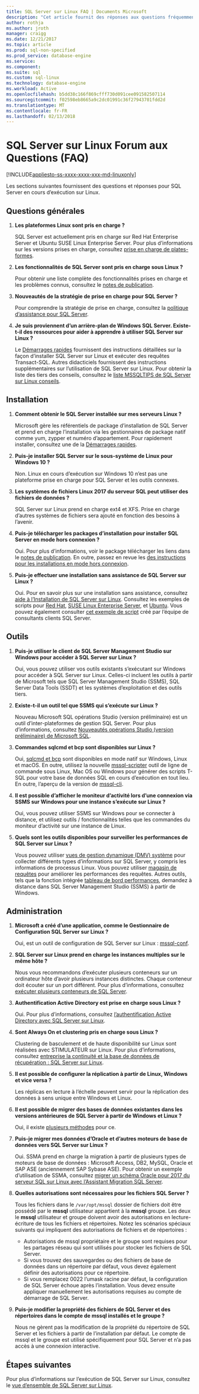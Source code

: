 ```yaml
---
title: SQL Server sur Linux FAQ | Documents Microsoft
description: "Cet article fournit des réponses aux questions fréquemment posées sur SQL Server en cours d’exécution sur Linux."
author: rothja
ms.author: jroth
manager: craigg
ms.date: 12/21/2017
ms.topic: article
ms.prod: sql-non-specified
ms.prod_service: database-engine
ms.service: 
ms.component: 
ms.suite: sql
ms.custom: sql-linux
ms.technology: database-engine
ms.workload: Active
ms.openlocfilehash: b5dd38c166f869cfff730d091cee091582507114
ms.sourcegitcommit: f02598eb8665a9c2dc01991c36f27943701fdd2d
ms.translationtype: MT
ms.contentlocale: fr-FR
ms.lasthandoff: 02/13/2018
---
```

# <a name="sql-server-on-linux-frequently-asked-questions-faq"></a>SQL Server sur Linux Forum aux Questions (FAQ)

[!INCLUDE[appliesto-ss-xxxx-xxxx-xxx-md-linuxonly](../includes/appliesto-ss-xxxx-xxxx-xxx-md-linuxonly.md)]

Les sections suivantes fournissent des questions et réponses pour SQL Server en cours d’exécution sur Linux.

## <a name="general-questions"></a>Questions générales

1. **Les plateformes Linux sont pris en charge ?**

   SQL Server est actuellement pris en charge sur Red Hat Enterprise Server et Ubuntu SUSE Linux Enterprise Server. Pour plus d’informations sur les versions prises en charge, consultez [prise en charge de plates-formes](sql-server-linux-setup.md#supportedplatforms).

1. **Les fonctionnalités de SQL Server sont pris en charge sous Linux ?**

   Pour obtenir une liste complète des fonctionnalités prises en charge et les problèmes connus, consultez le [notes de publication](sql-server-linux-release-notes.md).

1. **Nouveautés de la stratégie de prise en charge pour SQL Server ?**

   Pour comprendre la stratégie de prise en charge, consultez la [politique d’assistance pour SQL Server](https://support.microsoft.com/help/4047326/support-policy-for-microsoft-sql-server).

1. **Je suis proviennent d’un arrière-plan de Windows SQL Server. Existe-t-il des ressources pour aider à apprendre à utiliser SQL Server sur Linux ?**

   Le [Démarrages rapides](sql-server-linux-setup.md#platforms) fournissent des instructions détaillées sur la façon d’installer SQL Server sur Linux et exécuter des requêtes Transact-SQL. Autres didacticiels fournissent des instructions supplémentaires sur l’utilisation de SQL Server sur Linux. Pour obtenir la liste des tiers des conseils, consultez le [liste MSSQLTIPS de SQL Server sur Linux conseils](https://www.mssqltips.com/sql-server-tip-category/226/sql-server-on-linux/).

## <a name="installation"></a>Installation

1. **Comment obtenir le SQL Server installée sur mes serveurs Linux ?**

   Microsoft gère les référentiels de package d’installation de SQL Server et prend en charge l’installation via les gestionnaires de package natif comme yum, zypper et numéro d’appartement. Pour rapidement installer, consultez une de la [Démarrages rapides](sql-server-linux-setup.md#platforms).

1. **Puis-je installer SQL Server sur le sous-système de Linux pour Windows 10 ?**

   Non. Linux en cours d’exécution sur Windows 10 n’est pas une plateforme prise en charge pour SQL Server et les outils connexes.

1. **Les systèmes de fichiers Linux 2017 du serveur SQL peut utiliser des fichiers de données ?**

   SQL Server sur Linux prend en charge ext4 et XFS. Prise en charge d’autres systèmes de fichiers sera ajouté en fonction des besoins à l’avenir.

1. **Puis-je télécharger les packages d’installation pour installer SQL Server en mode hors connexion ?**

   Oui. Pour plus d’informations, voir le package télécharger les liens dans le [notes de publication](sql-server-linux-release-notes.md). En outre, passez en revue les [des instructions pour les installations en mode hors connexion](sql-server-linux-setup.md#offline).

1. **Puis-je effectuer une installation sans assistance de SQL Server sur Linux ?**

   Oui. Pour en savoir plus sur une installation sans assistance, consultez [aide à l’Installation de SQL Server sur Linux](sql-server-linux-setup.md#unattended). Consultez les exemples de scripts pour [Red Hat](sample-unattended-install-redhat.md), [SUSE Linux Enterprise Server](sample-unattended-install-suse.md), et [Ubuntu](sample-unattended-install-ubuntu.md). Vous pouvez également consulter [cet exemple de script](https://blogs.msdn.microsoft.com/sqlcat/2017/10/03/unattended-install-and-configuration-for-sql-server-2017-on-linux/) créé par l’équipe de consultants clients SQL Server.

## <a name="tools"></a>Outils

1. **Puis-je utiliser le client de SQL Server Management Studio sur Windows pour accéder à SQL Server sur Linux ?**

   Oui, vous pouvez utiliser vos outils existants s’exécutant sur Windows pour accéder à SQL Server sur Linux. Celles-ci incluent les outils à partir de Microsoft tels que SQL Server Management Studio (SSMS), SQL Server Data Tools (SSDT) et les systèmes d’exploitation et des outils tiers.

1. **Existe-t-il un outil tel que SSMS qui s’exécute sur Linux ?**

   Nouveau Microsoft SQL opérations Studio (version préliminaire) est un outil d’inter-plateformes de gestion SQL Server. Pour plus d’informations, consultez [Nouveautés opérations Studio (version préliminaire) de Microsoft SQL](../sql-operations-studio/what-is.md).

1. **Commandes sqlcmd et bcp sont disponibles sur Linux ?**

   Oui, [sqlcmd et bcp](sql-server-linux-setup-tools.md) sont disponibles en mode natif sur Windows, Linux et macOS. En outre, utilisez la nouvelle [mssql-scripter](https://github.com/Microsoft/mssql-scripter) outil de ligne de commande sous Linux, Mac OS ou Windows pour générer des scripts T-SQL pour votre base de données SQL en cours d’exécution en tout lieu. En outre, l’aperçu de la version de [mssql-cli](https://blogs.technet.microsoft.com/dataplatforminsider/2017/12/12/try-mssql-cli-a-new-interactive-command-line-tool-for-sql-server/).

1. **Il est possible d’afficher le moniteur d’activité lors d’une connexion via SSMS sur Windows pour une instance s’exécute sur Linux ?**

   Oui, vous pouvez utiliser SSMS sur Windows pour se connecter à distance, et utilisez outils / fonctionnalités telles que les commandes du moniteur d’activité sur une instance de Linux.

1. **Quels sont les outils disponibles pour surveiller les performances de SQL Server sur Linux ?**

   Vous pouvez utiliser [vues de gestion dynamique (DMV) système](../relational-databases/system-dynamic-management-views/system-dynamic-management-views.md) pour collecter différents types d’informations sur SQL Server, y compris les informations de processus Linux. Vous pouvez utiliser [magasin de requêtes](../relational-databases/performance/monitoring-performance-by-using-the-query-store.md) pour améliorer les performances des requêtes. Autres outils, tels que la fonction intégrée [tableau de bord performances](https://blogs.msdn.microsoft.com/sql_server_team/new-in-ssms-performance-dashboard-built-in/), demandez à distance dans SQL Server Management Studio (SSMS) à partir de Windows.

## <a name="administration"></a>Administration

1. **Microsoft a créé d’une application, comme le Gestionnaire de Configuration SQL Server sur Linux ?**

   Oui, est un outil de configuration de SQL Server sur Linux : [mssql-conf](sql-server-linux-configure-mssql-conf.md).

1. **SQL Server sur Linux prend en charge les instances multiples sur le même hôte ?**

   Nous vous recommandons d’exécuter plusieurs conteneurs sur un ordinateur hôte d’avoir plusieurs instances distinctes. Chaque conteneur doit écouter sur un port différent. Pour plus d’informations, consultez [exécuter plusieurs conteneurs de SQL Server](sql-server-linux-configure-docker.md#run-multiple-sql-server-containers).

1. **Authentification Active Directory est prise en charge sous Linux ?**

   Oui. Pour plus d’informations, consultez [l’authentification Active Directory avec SQL Server sur Linux](sql-server-linux-active-directory-authentication.md).

1. **Sont Always On et clustering pris en charge sous Linux ?**

   Clustering de basculement et de haute disponibilité sur Linux sont réalisées avec STIMULATEUR sur Linux. Pour plus d’informations, consultez [entreprise la continuité et la base de données de récupération : SQL Server sur Linux](sql-server-linux-business-continuity-dr.md).

1. **Il est possible de configurer la réplication à partir de Linux, Windows et vice versa ?**

   Les réplicas en lecture à l’échelle peuvent servir pour la réplication des données à sens unique entre Windows et Linux.

1. **Il est possible de migrer des bases de données existantes dans les versions antérieures de SQL Server à partir de Windows et Linux ?**

   Oui, il existe [plusieurs méthodes](sql-server-linux-migrate-overview.md) pour ce.

1. **Puis-je migrer mes données d’Oracle et d’autres moteurs de base de données vers SQL Server sur Linux ?**

   Oui. SSMA prend en charge la migration à partir de plusieurs types de moteurs de base de données : Microsoft Access, DB2, MySQL, Oracle et SAP ASE (anciennement SAP Sybase ASE). Pour obtenir un exemple d’utilisation de SSMA, consultez [migrer un schéma Oracle pour 2017 du serveur SQL sur Linux avec l’Assistant Migration SQL Server](../ssma/oracle/sql-server-linux-convert-from-oracle.md?toc=%2fsql%2flinux%2ftoc.json).

1. **Quelles autorisations sont nécessaires pour les fichiers SQL Server ?**

   Tous les fichiers dans le `/var/opt/mssql` dossier de fichiers doit être possédé par le **mssql** utilisateur appartient à la **mssql** groupe. Les deux le **mssql** utilisateur et groupe doivent avoir des autorisations en lecture-écriture de tous les fichiers et répertoires. Notez les scénarios spéciaux suivants qui impliquent des autorisations de fichiers et de répertoires :

   * Autorisations de mssql propriétaire et le groupe sont requises pour les partages réseau qui sont utilisés pour stocker les fichiers de SQL Server.
   * Si vous trouvez des sauvegardes ou des fichiers de base de données dans un répertoire par défaut, vous devez également définir des autorisations pour ce répertoire.
   * Si vous remplacez 0022 l’umask racine par défaut, la configuration de SQL Server échoue après l’installation. Vous devez ensuite appliquer manuellement les autorisations requises au compte de démarrage de SQL Server.

1. **Puis-je modifier la propriété des fichiers de SQL Server et des répertoires dans le compte de mssql installés et le groupe ?**

   Nous ne gèrent pas la modification de la propriété du répertoire de SQL Server et les fichiers à partir de l’installation par défaut. Le compte de mssql et le groupe est utilisé spécifiquement pour SQL Server et n’a pas accès à une connexion interactive.

## <a name="next-steps"></a>Étapes suivantes

Pour plus d’informations sur l’exécution de SQL Server sur Linux, consultez le [vue d’ensemble de SQL Server sur Linux](sql-server-linux-overview.md).